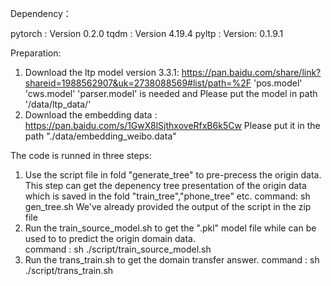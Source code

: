 Dependency：

pytorch : Version 0.2.0 
tqdm : Version 4.19.4
pyltp : Version: 0.1.9.1 

Preparation:
1. Download the ltp model version 3.3.1:
https://pan.baidu.com/share/link?shareid=1988562907&uk=2738088569#list/path=%2F
'pos.model' 'cws.model' 'parser.model' is needed and Please put the model in path  '/data/ltp_data/'
2. Download the embedding data : https://pan.baidu.com/s/1GwX8lSjthxoveRfxB6k5Cw
Please put it in the path "./data/embedding_weibo.data"

The code is runned in three steps:
1. Use the script file in fold "generate_tree" to pre-precess the origin data. This step can get the depenency tree presentation of the origin data which is saved in the fold "train_tree","phone_tree" etc.
 command: sh gen_tree.sh
 We've already provided the output of the script in the zip file  
2. Run the train_source_model.sh to get the ".pkl" model file while can be used to to predict the origin domain data.  
 command : sh ./script/train_source_model.sh
3. Run the trans_train.sh to get the domain transfer answer.
 command : sh ./script/trans_train.sh


